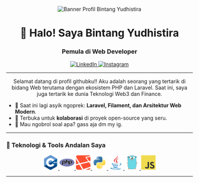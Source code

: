 <p align="center">
  <img src="LINK_BANNER_KAMU_DI_SINI" alt="Banner Profil Bintang Yudhistira"/>
</p>

<h1 align="center">👋 Halo! Saya Bintang Yudhistira</h1>
<h3 align="center">Pemula di Web Developer</h3>

<p align="center">
  <a href="https://linkedin.com/in/bintang-yudhistira-278448289" target="_blank">
    <img src="https://img.shields.io/badge/-LinkedIn-0077B5?style=for-the-badge&logo=linkedin&logoColor=white" alt="LinkedIn">
  </a>
  <a href="https://instagram.com/yudhis_gaiden" target="_blank">
    <img src="https://img.shields.io/badge/-Instagram-E4405F?style=for-the-badge&logo=instagram&logoColor=white" alt="Instagram">
  </a>
</p>

---

<p align="center">
  Selamat datang di profil githubku!! Aku adalah seorang yang tertarik di bidang Web terutama dengan ekosistem PHP dan Laravel. Saat ini, saya juga tertarik ke dunia Teknologi Web3 dan Finance.
</p>

- 🌱 Saat ini lagi asyik ngoprek: **Laravel, Filament, dan Arsitektur Web Modern**.
- 👯 Terbuka untuk **kolaborasi** di proyek open-source yang seru.
- 💬 Mau ngobrol soal apa? gass aja dm my ig.

---

### 🚀 Teknologi & Tools Andalan Saya

<p align="center">
  <a href="https://www.cplusplus.com/" target="_blank" rel="noreferrer">
    <img src="https://raw.githubusercontent.com/devicons/devicon/master/icons/cplusplus/cplusplus-original.svg" alt="cplusplus" width="40" height="40"/>
  </a>
  <a href="https://www.php.net" target="_blank" rel="noreferrer">
    <img src="https://raw.githubusercontent.com/devicons/devicon/master/icons/php/php-original.svg" alt="php" width="40" height="40"/>
  </a>
  <a href="https://laravel.com/" target="_blank" rel="noreferrer">
    <img src="https://raw.githubusercontent.com/devicons/devicon/master/icons/laravel/laravel-plain.svg" alt="laravel" width="40" height="40"/>
  </a>
  <a href="https://www.python.org" target="_blank" rel="noreferrer">
    <img src="https://raw.githubusercontent.com/devicons/devicon/master/icons/python/python-original.svg" alt="python" width="40" height="40"/>
  </a>
  <a href="https://www.java.com" target="_blank" rel="noreferrer">
    <img src="https://raw.githubusercontent.com/devicons/devicon/master/icons/java/java-original.svg" alt="java" width="40" height="40"/>
  </a>
  <a href="https://golang.org" target="_blank" rel="noreferrer">
    <img src="https://raw.githubusercontent.com/devicons/devicon/master/icons/go/go-original.svg" alt="go" width="40" height="40"/>
  </a>
  <a href="https://developer.mozilla.org/en-US/docs/Web/JavaScript" target="_blank" rel="noreferrer">
    <img src="https://raw.githubusercontent.com/devicons/devicon/master/icons/javascript/javascript-original.svg" alt="javascript" width="40" height="40"/>
  </a>
</p>

---

